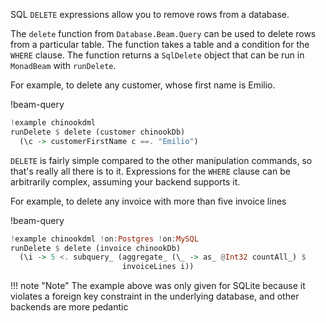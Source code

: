 SQL `DELETE` expressions allow you to remove rows from a database.

The `delete` function from `Database.Beam.Query` can be used to delete
rows from a particular table. The function takes a table and a
condition for the `WHERE` clause. The function returns a `SqlDelete`
object that can be run in `MonadBeam` with `runDelete`.

For example, to delete any customer, whose first name is Emilio.

!beam-query
```haskell
!example chinookdml
runDelete $ delete (customer chinookDb)
  (\c -> customerFirstName c ==. "Emilio")
```

`DELETE` is fairly simple compared to the other manipulation commands,
so that's really all there is to it. Expressions for the `WHERE`
clause can be arbitrarily complex, assuming your backend supports it.

For example, to delete any invoice with more than five invoice lines

!beam-query
```haskell
!example chinookdml !on:Postgres !on:MySQL
runDelete $ delete (invoice chinookDb)
  (\i -> 5 <. subquery_ (aggregate_ (\_ -> as_ @Int32 countAll_) $
                         invoiceLines i))
```

!!! note "Note"
    The example above was only given for SQLite because it violates a
    foreign key constraint in the underlying database, and other
    backends are more pedantic
